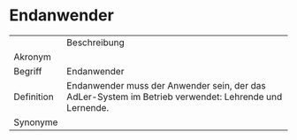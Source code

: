 # Endanwender




<table>
    <tr>
        <td></td>
        <td>Beschreibung</td>
    </tr>
    <tr>
        <td>Akronym</td>
        <td></td>
    </tr>
    <tr>
        <td>Begriff</td>
        <td>Endanwender</td>
    </tr>
    <tr>
        <td>Definition</td>
        <td>Endanwender muss der Anwender sein, 
        der das AdLer-System im Betrieb verwendet:
        Lehrende
        und Lernende.</td>
    </tr>
   <tr>
        <td>Synonyme</td>
        <td></td>
    </tr>
</table>

